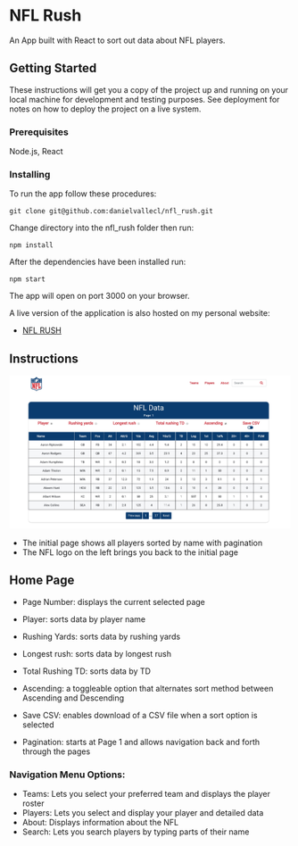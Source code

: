# NFL Rush

An App built with React to sort out data about NFL players.

## Getting Started

These instructions will get you a copy of the project up and running on your local machine for development and testing purposes. See deployment for notes on how to deploy the project on a live system.

### Prerequisites

Node.js, React

### Installing

To run the app follow these procedures:

```
git clone git@github.com:danielvallecl/nfl_rush.git
```

Change directory into the nfl_rush folder then run:

```
npm install
```

After the dependencies have been installed run:

```
npm start
```

The app will open on port 3000 on your browser.

A live version of the application is also hosted on my personal website:

* [NFL RUSH](http://www.danielvalle.ca/nfl_rush.html)

## Instructions

![Screenshot](interface.jpg)

* The initial page shows all players sorted by name with pagination
* The NFL logo on the left brings you back to the initial page

## Home Page

* Page Number: displays the current selected page
* Player: sorts data by player name
* Rushing Yards: sorts data by rushing yards
* Longest rush: sorts data by longest rush
* Total Rushing TD: sorts data by TD
* Ascending: a toggleable option that alternates sort method between Ascending and Descending
* Save CSV: enables download of a CSV file when a sort option is selected

* Pagination: starts at Page 1 and allows navigation back and forth through the pages

### Navigation Menu Options:

* Teams: Lets you select your preferred team and displays the player roster
* Players: Lets you select and display your player and detailed data
* About: Displays information about the NFL
* Search: Lets you search players by typing parts of their name
